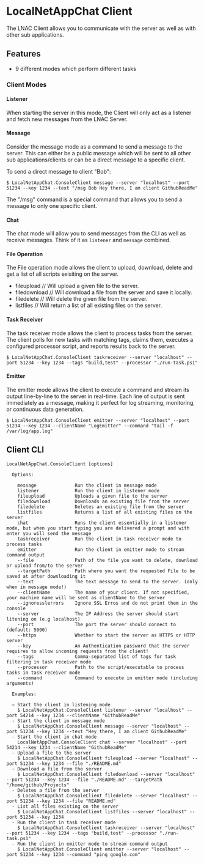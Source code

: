 # LocalNetAppChat Client

The LNAC Client allows you to communicate with the server as well as with other sub applications.

## Features

- 9 different modes which perform different tasks

### Client Modes

#### Listener

When starting the server in this mode, the Client will only act as a listener and fetch new messages from the LNAC Server.

#### Message

Consider the message mode as a command to send a message to the server. This can either be a public message which will be sent to all other sub applications/clients or can be a direct message to a specific client.

To send a direct message to client "Bob":

```
$ LocalNetAppChat.ConsoleClient message --server "localhost" --port 51234 --key 1234 --text "/msg Bob Hey there, I am client GithubReadMe"
```

The "/msg" command is a special command that allows you to send a message to only one specific client.

#### Chat

The chat mode will allow you to send messages from the CLI as well as receive messages. Think of it as `listener` and `message` combined.

#### File Operation

The File operation mode allows the client to upload, download, delete and get a list of all scripts exisiting on the server.

- fileupload // Will upload a given file to the server.
- filedownload // Will download a file from the server and save it locally.
- filedelete // Will delete the given file from the server.
- listfiles // Will return a list of all existing files on the server.

#### Task Receiver

The task receiver mode allows the client to process tasks from the server. The client polls for new tasks with matching tags, claims them, executes a configured processor script, and reports results back to the server.

```
$ LocalNetAppChat.ConsoleClient taskreceiver --server "localhost" --port 51234 --key 1234 --tags "build,test" --processor "./run-task.ps1"
```

#### Emitter

The emitter mode allows the client to execute a command and stream its output line-by-line to the server in real-time. Each line of output is sent immediately as a message, making it perfect for log streaming, monitoring, or continuous data generation.

```
$ LocalNetAppChat.ConsoleClient emitter --server "localhost" --port 51234 --key 1234 --clientName "LogEmitter" --command "tail -f /var/log/app.log"
```

## Client CLI

```console
LocalNetAppChat.ConsoleClient [options]

  Options:

    message              Run the client in message mode
    listener             Run the client in listener mode
    fileupload           Uploads a given file to the server
    filedownload         Downloads an existing file from the server
    filedelete           Deletes an existing file from the server
    listfiles            Returns a list of all existing files on the server
    chat                 Runs the client essentially in a listener mode, but when you start typing you are delivered a prompt and with    enter you will send the message
    taskreceiver         Run the client in task receiver mode to process tasks
    emitter              Run the client in emitter mode to stream command output
    --file               Path of the file you want to delete, download or upload from/to the server
    --targetPath         Path where you want the requested File to be saved at after downloading it
    --text               The text message to send to the server. (only when in message mode!)
    --clientName         The name of your client. If not specified, your machine name will be sent as clientName to the server
    --ignoresslerrors    Ignore SSL Erros and do not print them in the console
    --server             The IP Address the server should start litening on (e.g localhost)
    --port               The port the server should connect to (default: 5000)
    --https              Whether to start the server as HTTPS or HTTP server
    --key                An Authentication password that the server requires to allow incoming requests from the client!
    --tags               Comma-separated list of tags for task filtering in task receiver mode
    --processor          Path to the script/executable to process tasks in task receiver mode
    --command            Command to execute in emitter mode (including arguments)

  Examples:

  – Start the client in listening mode
    $ LocalNetAppChat.ConsoleClient listener --server "localhost" --port 54214 --key 1234 --clientName "GithubReadMe"
  - Start the client in message mode
    $ LocalNetAppChat.ConsoleClient message --server "localhost" --port 51234 --key 1234 --text "Hey there, I am client GithubReadMe"
  - Start the client in chat mode
    LocalNetAppChat.ConsoleClient chat --server "localhost" --port 54214 --key 1234 --clientName "GithubReadMe"
  - Upload a file to the server
    $ LocalNetAppChat.ConsoleClient fileupload --server "localhost" --port 51234 --key 1234 --file "./README.md"
  - Download a file from the server
    $ LocalNetAppChat.ConsoleClient filedownload --server "localhost" --port 51234 --key 1234 --file "./README.md" --targetPath "/home/github/Projects"
  - Deletes a file from the server
    $ LocalNetAppChat.ConsoleClient filedelete --server "localhost" --port 51234 --key 1234 --file "README.md"
  - List all files existing on the server
    $ LocalNetAppChat.ConsoleClient listfiles --server "localhost" --port 51234 --key 1234
  - Run the client in task receiver mode
    $ LocalNetAppChat.ConsoleClient taskreceiver --server "localhost" --port 51234 --key 1234 --tags "build,test" --processor "./run-task.ps1"
  - Run the client in emitter mode to stream command output
    $ LocalNetAppChat.ConsoleClient emitter --server "localhost" --port 51234 --key 1234 --command "ping google.com"

```
